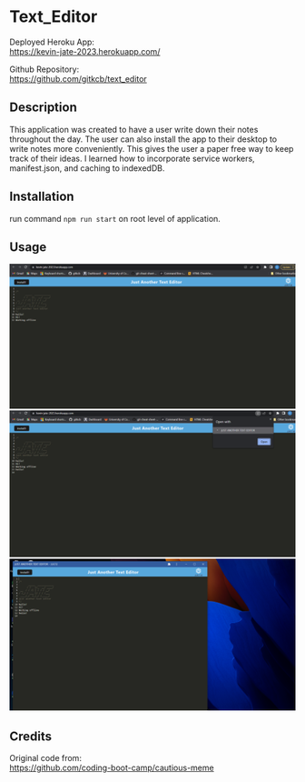# Text_Editor
Deployed Heroku App: <br>
https://kevin-jate-2023.herokuapp.com/

Github Repository: <br>
https://github.com/gitkcb/text_editor
## Description
This application was created to have a user write down their notes throughout the day. The user can also install the app to their desktop to write notes more conveniently. This gives the user a paper free way to keep track of their ideas. I learned how to incorporate service workers, manifest.json, and caching to indexedDB.  

## Installation

run command `npm run start` on root level of application. 

## Usage
![Homescreen of JATE](assets/images/homescreen.png)
![Option of using JATE through a desktop icon](assets/images/message.png)
![Using JATE through your desktop](assets/images/JATE.png)

## Credits

Original code from: <br>
https://github.com/coding-boot-camp/cautious-meme

